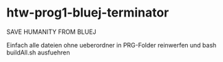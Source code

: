 # htw-prog1-bluej-terminator

SAVE HUMANITY FROM BLUEJ

Einfach alle dateien ohne ueberordner in PRG-Folder reinwerfen und bash buildAll.sh ausfuehren
